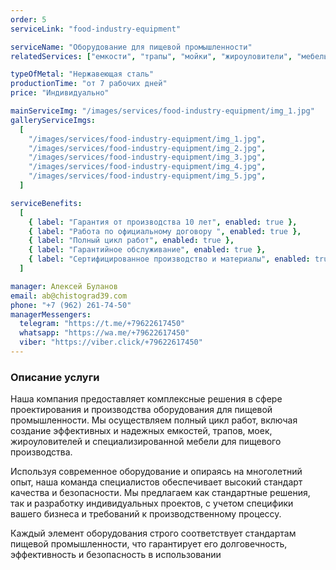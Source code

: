 ```yaml
---
order: 5
serviceLink: "food-industry-equipment"

serviceName: "Оборудование для пищевой промышленности"
relatedServices: ["емкости", "трапы", "мойки", "жироуловители", "мебель"]

typeOfMetal: "Нержавеющая сталь"
productionTime: "от 7 рабочих дней"
price: "Индивидуально"

mainServiceImg: "/images/services/food-industry-equipment/img_1.jpg"
galleryServiceImgs:
  [
    "/images/services/food-industry-equipment/img_1.jpg",
    "/images/services/food-industry-equipment/img_2.jpg",
    "/images/services/food-industry-equipment/img_3.jpg",
    "/images/services/food-industry-equipment/img_4.jpg",
    "/images/services/food-industry-equipment/img_5.jpg",
  ]

serviceBenefits:
  [
    { label: "Гарантия от производства 10 лет", enabled: true },
    { label: "Работа по официальному договору ", enabled: true },
    { label: "Полный цикл работ", enabled: true },
    { label: "Гарантийное обслуживание", enabled: true },
    { label: "Сертифицированное производство и материалы", enabled: true },
  ]

manager: Алексей Буланов
email: ab@chistograd39.com
phone: "+7 (962) 261-74-50"
managerMessengers:
  telegram: "https://t.me/+79622617450"
  whatsapp: "https://wa.me/+79622617450"
  viber: "https://viber.click/+79622617450"
---
```


<h3>Описание услуги</h3>

Наша компания предоставляет комплексные решения в сфере проектирования и производства оборудования для пищевой промышленности. Мы осуществляем полный цикл работ, включая создание эффективных и надежных емкостей, трапов, моек, жироуловителей и специализированной мебели для пищевого производства.

Используя современное оборудование и опираясь на многолетний опыт, наша команда специалистов обеспечивает высокий стандарт качества и безопасности.
Мы предлагаем как стандартные решения, так и разработку индивидуальных проектов, с учетом специфики вашего бизнеса и требований к производственному процессу.

Каждый элемент оборудования строго соответствует стандартам пищевой промышленности, что гарантирует его долговечность, эффективность и безопасность в использовании
